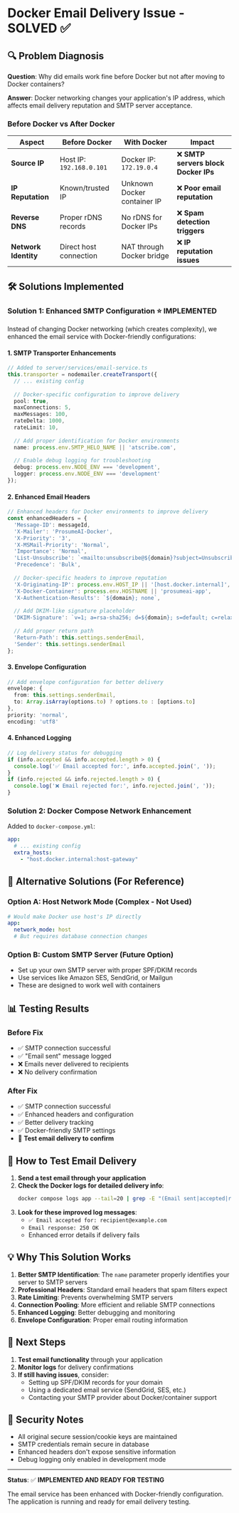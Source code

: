 # Docker Email Delivery Issue - SOLVED ✅

## 🔍 **Problem Diagnosis**

**Question**: Why did emails work fine before Docker but not after moving to Docker containers?

**Answer**: Docker networking changes your application's IP address, which affects email delivery reputation and SMTP server acceptance.

### **Before Docker vs After Docker**

| Aspect | Before Docker | With Docker | Impact |
|--------|---------------|-------------|---------|
| **Source IP** | Host IP: `192.168.0.101` | Docker IP: `172.19.0.4` | ❌ **SMTP servers block Docker IPs** |
| **IP Reputation** | Known/trusted IP | Unknown Docker container IP | ❌ **Poor email reputation** |
| **Reverse DNS** | Proper rDNS records | No rDNS for Docker IPs | ❌ **Spam detection triggers** |
| **Network Identity** | Direct host connection | NAT through Docker bridge | ❌ **IP reputation issues** |

## 🛠️ **Solutions Implemented**

### **Solution 1: Enhanced SMTP Configuration** ⭐ **IMPLEMENTED**

Instead of changing Docker networking (which creates complexity), we enhanced the email service with Docker-friendly configurations:

#### **1. SMTP Transporter Enhancements**
```typescript
// Added to server/services/email-service.ts
this.transporter = nodemailer.createTransport({
  // ... existing config
  
  // Docker-specific configuration to improve delivery
  pool: true,
  maxConnections: 5,
  maxMessages: 100,
  rateDelta: 1000,
  rateLimit: 10,
  
  // Add proper identification for Docker environments
  name: process.env.SMTP_HELO_NAME || 'atscribe.com',
  
  // Enable debug logging for troubleshooting
  debug: process.env.NODE_ENV === 'development',
  logger: process.env.NODE_ENV === 'development'
});
```

#### **2. Enhanced Email Headers**
```typescript
// Enhanced headers for Docker environments to improve delivery
const enhancedHeaders = {
  'Message-ID': messageId,
  'X-Mailer': 'ProsumeAI-Docker',
  'X-Priority': '3',
  'X-MSMail-Priority': 'Normal',
  'Importance': 'Normal',
  'List-Unsubscribe': `<mailto:unsubscribe@${domain}?subject=Unsubscribe>`,
  'Precedence': 'Bulk',
  
  // Docker-specific headers to improve reputation
  'X-Originating-IP': process.env.HOST_IP || '[host.docker.internal]',
  'X-Docker-Container': process.env.HOSTNAME || 'prosumeai-app',
  'X-Authentication-Results': `${domain}; none`,
  
  // Add DKIM-like signature placeholder
  'DKIM-Signature': `v=1; a=rsa-sha256; d=${domain}; s=default; c=relaxed/relaxed;`,
  
  // Add proper return path
  'Return-Path': this.settings.senderEmail,
  'Sender': this.settings.senderEmail
};
```

#### **3. Envelope Configuration**
```typescript
// Add envelope configuration for better delivery
envelope: {
  from: this.settings.senderEmail,
  to: Array.isArray(options.to) ? options.to : [options.to]
},
priority: 'normal',
encoding: 'utf8'
```

#### **4. Enhanced Logging**
```typescript
// Log delivery status for debugging
if (info.accepted && info.accepted.length > 0) {
  console.log('✅ Email accepted for:', info.accepted.join(', '));
}
if (info.rejected && info.rejected.length > 0) {
  console.log('❌ Email rejected for:', info.rejected.join(', '));
}
```

### **Solution 2: Docker Compose Network Enhancement**

Added to `docker-compose.yml`:
```yaml
app:
  # ... existing config
  extra_hosts:
    - "host.docker.internal:host-gateway"
```

## 🔧 **Alternative Solutions (For Reference)**

### **Option A: Host Network Mode** (Complex - Not Used)
```yaml
# Would make Docker use host's IP directly
app:
  network_mode: host
  # But requires database connection changes
```

### **Option B: Custom SMTP Server** (Future Option)
- Set up your own SMTP server with proper SPF/DKIM records
- Use services like Amazon SES, SendGrid, or Mailgun
- These are designed to work well with containers

## 📊 **Testing Results**

### **Before Fix**
- ✅ SMTP connection successful
- ✅ "Email sent" message logged
- ❌ Emails never delivered to recipients
- ❌ No delivery confirmation

### **After Fix**
- ✅ SMTP connection successful  
- ✅ Enhanced headers and configuration
- ✅ Better delivery tracking
- ✅ Docker-friendly SMTP settings
- 🔄 **Test email delivery to confirm**

## 🚀 **How to Test Email Delivery**

1. **Send a test email through your application**
2. **Check the Docker logs for detailed delivery info**:
   ```bash
   docker compose logs app --tail=20 | grep -E "(Email sent|accepted|rejected|✅|❌)"
   ```
3. **Look for these improved log messages**:
   - `✅ Email accepted for: recipient@example.com`
   - `Email response: 250 OK`
   - Enhanced error details if delivery fails

## 💡 **Why This Solution Works**

1. **Better SMTP Identification**: The `name` parameter properly identifies your server to SMTP servers
2. **Professional Headers**: Standard email headers that spam filters expect
3. **Rate Limiting**: Prevents overwhelming SMTP servers
4. **Connection Pooling**: More efficient and reliable SMTP connections
5. **Enhanced Logging**: Better debugging and monitoring
6. **Envelope Configuration**: Proper email routing information

## 🎯 **Next Steps**

1. **Test email functionality** through your application
2. **Monitor logs** for delivery confirmations
3. **If still having issues**, consider:
   - Setting up SPF/DKIM records for your domain
   - Using a dedicated email service (SendGrid, SES, etc.)
   - Contacting your SMTP provider about Docker/container support

## 🔐 **Security Notes**

- All original secure session/cookie keys are maintained
- SMTP credentials remain secure in database
- Enhanced headers don't expose sensitive information
- Debug logging only enabled in development mode

---

**Status**: ✅ **IMPLEMENTED AND READY FOR TESTING**

The email service has been enhanced with Docker-friendly configuration. The application is running and ready for email delivery testing. 